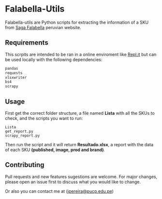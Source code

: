 # Falabella-Utils

Falabella-utils are Python scripts for extracting the information of a SKU from [Saga Falabella](https://falabella.com.pe/falabella-pe/) peruvian website.

## Requirements

This scrpits are intended to be ran in a online enviroment like [Repl.it](https://repl.it/) but can be used locally with the following dependencies:

```bash
pandas
requests
xlsxwriter
bs4
scrapy
```

## Usage


First get the correct folder structure, a file named __Lista__ with all the SKUs to check, and the scripts you want to run:

```
Lista
get_report.py
scrapy_report.py
```

Then run the script and it will return __Resultado.xlsx__, a report with the data of each SKU __(published, image, prod and brand)__.

## Contributing
Pull requests and new features sugestions are welcome. For major changes, please open an issue first to discuss what you would like to change.

Or also you can contact me at (jpereira@pucp.edu.pe) 
